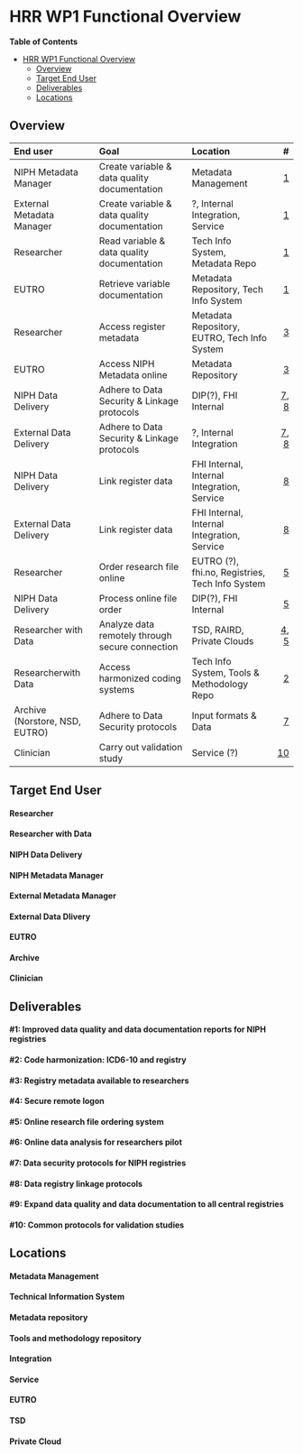 # HRR WP1 Functional Overview

**Table of Contents** 

- [HRR WP1 Functional Overview](#hrrwp1functionaloverview)
  - [Overview](#overview)
  - [Target End User](#target-end-user)
  - [Deliverables](#deliverables)
  - [Locations](#locations)

## Overview

| End user  | Goal  | Location | # |
| :------------ | :--------------- | :----- | ----:|
| NIPH Metadata Manager | Create variable & data quality documentation | Metadata Management | [1](#1-improved-data-quality-and-data-documentation-reports-for-niph-registries) |
| External Metadata Manager | Create variable & data quality documentation | ?, Internal Integration, Service | [1](#1-improved-data-quality-and-data-documentation-reports-for-niph-registries) |
| Researcher | Read variable & data quality documentation | Tech Info System, Metadata Repo | [1](#1-improved-data-quality-and-data-documentation-reports-for-niph-registries)  |
| EUTRO | Retrieve variable documentation | Metadata Repository, Tech Info System | [1](#1-improved-data-quality-and-data-documentation-reports-for-niph-registries)  |
| Researcher | Access register metadata | Metadata Repository, EUTRO, Tech Info System | [3](#3-registry-metadata-available-to-researchers)  |
| EUTRO | Access NIPH Metadata online | Metadata Repository | [3](#3-registry-metadata-available-to-researchers)  |
| NIPH Data Delivery | Adhere to Data Security & Linkage protocols | DIP(?), FHI Internal | [7](#7-data-security-protocols-for-niph-registries), [8](#8-data-registry-linkage-protocols)  |
| External Data Delivery | Adhere to Data Security & Linkage protocols | ?, Internal Integration | [7](#7-data-security-protocols-for-niph-registries), [8](#8-data-registry-linkage-protocols)  |
| NIPH Data Delivery | Link register data | FHI Internal, Internal Integration, Service | [8](#8-data-registry-linkage-protocols) |
| External Data Delivery | Link register data | FHI Internal, Internal Integration, Service | [8](#8-data-registry-linkage-protocols)  |
| Researcher | Order research file online | EUTRO (?), fhi.no, Registries, Tech Info System | [5](#5-online-research-file-ordering-system)  |
| NIPH Data Delivery | Process online file order | DIP(?), FHI Internal | [5](#5-online-research-file-ordering-system)  |
| Researcher with Data | Analyze data remotely through secure connection | TSD, RAIRD, Private Clouds | [4](#4-secure-remote-logon),  [5](#5-online-research-file-ordering-system)  |
| Researcherwith Data  | Access harmonized coding systems | Tech Info System, Tools & Methodology Repo | [2](#2-code-harmonization-icd6-10-and-registry)  |
| Archive (Norstore, NSD, EUTRO) | Adhere to Data Security protocols | Input formats & Data | [7](#7-data-security-protocols-for-niph-registries)  |
| Clinician | Carry out validation study | Service (?) | [10](#10-common-protocols-for-validation-studies)  |


## Target End User

#### Researcher

#### Researcher with Data

#### NIPH Data Delivery

#### NIPH Metadata Manager

#### External Metadata Manager

#### External Data Dlivery

#### EUTRO

#### Archive

#### Clinician


## Deliverables


#### #1: Improved data quality and data documentation reports for NIPH registries
#### #2: Code harmonization: ICD6-10 and registry
#### #3: Registry metadata available to researchers
#### #4: Secure remote logon
#### #5: Online research file ordering system
#### #6: Online data analysis for researchers pilot
#### #7: Data security protocols for NIPH registries
#### #8: Data registry linkage protocols
#### #9: Expand data quality and data documentation to all central registries
#### #10: Common protocols for validation studies


## Locations


#### Metadata Management

#### Technical Information System

#### Metadata repository

#### Tools and methodology repository

#### Integration

#### Service

#### EUTRO

#### TSD

#### Private Cloud
